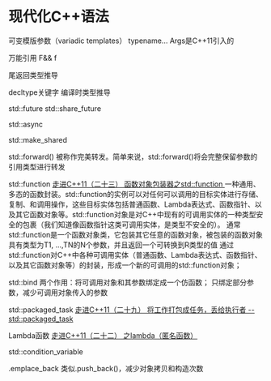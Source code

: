 # 现代化C++语法

可变模版参数（variadic templates）
typename... Args是C++11引入的

万能引用
F&& f

尾返回类型推导

decltype关键字
编译时类型推导

std::future<T>
std::share_future<T>

std::async

std::make_shared

std::forward()
被称作完美转发。简单来说，std::forward()将会完整保留参数的引用类型进行转发

std::function
[走进C++11（二十三） 函数对象包装器之std::function ](https://mp.weixin.qq.com/s?__biz=MzIwNDgyMTEyMA==&mid=2247483947&idx=1&sn=7e483261bd44f6268ab7602ce4562d41&chksm=973b05c4a04c8cd2ed367b4c8970a3eb5973f3cc3f45b2c01df534468002a72cefe565431fc5)
一种通用、多态的函数封装。std::function的实例可以对任何可以调用的目标实体进行存储、复制、和调用操作，这些目标实体包括普通函数、Lambda表达式、函数指针、以及其它函数对象等。std::function对象是对C++中现有的可调用实体的一种类型安全的包裹（我们知道像函数指针这类可调用实体，是类型不安全的）。
通常std::function是一个函数对象类，它包装其它任意的函数对象，被包装的函数对象具有类型为T1, …,TN的N个参数，并且返回一个可转换到R类型的值
通过std::function对C++中各种可调用实体（普通函数、Lambda表达式、函数指针、以及其它函数对象等）的封装，形成一个新的可调用的std::function对象；


std::bind
两个作用：将可调用对象和其参数绑定成一个仿函数； 只绑定部分参数，减少可调用对象传入的参数

std::packaged_task
[走进C++11（二十九） 将工作打包成任务，丢给执行者 -- std::packaged_task](https://mp.weixin.qq.com/s?__biz=MzIwNDgyMTEyMA==&mid=2247484055&idx=1&sn=3a9fca9f9740ff22e94fb126f2c709a8&chksm=973b0578a04c8c6e612e6c5964270cb346907c599ab1a6d41be844bcaf6849ae249aa15b4f05)

Lambda函数
[走进C++11（二十二） 之lambda（匿名函数）](https://mp.weixin.qq.com/s?__biz=MzIwNDgyMTEyMA==&mid=2247483916&idx=1&sn=79e3c4e23735a92b0c4581aaea3daaf9&chksm=973b05e3a04c8cf5015ac893411f4d3e7996e48bf7f10607c72b7d5982b3e5d14fd9265e115a&cur_album_id=1469697165768835082)


std::condition_variable

.emplace_back
类似.push_back()，减少对象拷贝和构造次数
